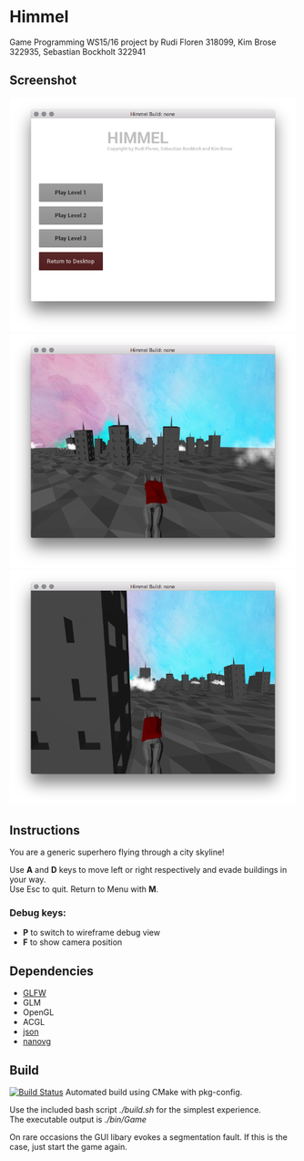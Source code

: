 # Himmel
Game Programming WS15/16 project by Rudi Floren 318099, Kim Brose 322935, Sebastian Bockholt 322941

## Screenshot
![Demo Screenshot Menu](assets/images/screenshot1.png)
![Demo Screenshot Game](assets/images/screenshot2.png)
![Demo Screenshot Game](assets/images/screenshot.png)

## Instructions
You are a generic superhero flying through a city skyline!

Use **A** and **D** keys to move left or right respectively and evade buildings in your way.  
Use Esc to quit. Return to Menu with **M**.

### Debug keys:
- **P** to switch to wireframe debug view
- **F** to show camera position

## Dependencies
- [GLFW](http://www.glfw.org/)
- GLM
- OpenGL
- ACGL
- [json](https://github.com/nlohmann/json)
- [nanovg](https://github.com/memononen/nanovg)

## Build
[![Build Status](https://magnum.travis-ci.com/valkum/game-programming.svg?token=fG6GG7VSsLF7HUxqCHii&branch=master)](https://magnum.travis-ci.com/valkum/game-programming)
Automated build using CMake with pkg-config.

Use the included bash script *./build.sh* for the simplest experience.  
The executable output is *./bin/Game*

On rare occasions the GUI libary evokes a segmentation fault.
If this is the case, just start the game again.
